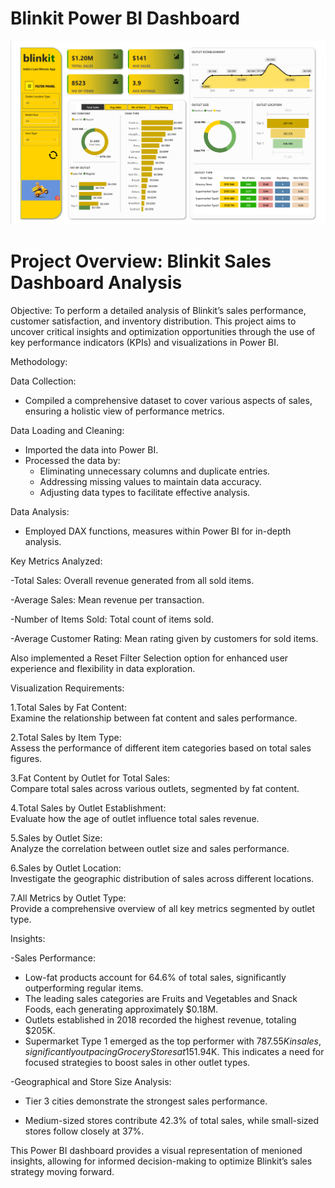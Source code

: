# Blinkit Power BI Dashboard
![Blinkit Power BI Dashboard](Dashboard_Screenshot.PNG)



# Project Overview: Blinkit Sales Dashboard Analysis
Objective: To perform a detailed analysis of Blinkit’s sales performance, customer satisfaction, and inventory distribution. This project aims to uncover critical insights and optimization opportunities through the use of key performance indicators (KPIs) and visualizations in Power BI.

Methodology:

Data Collection:
   - Compiled a comprehensive dataset to cover various aspects of sales, ensuring a holistic view of performance metrics.
     
Data Loading and Cleaning:
   - Imported the data into Power BI.
   - Processed the data by:
     - Eliminating unnecessary columns and duplicate entries.
     - Addressing missing values to maintain data accuracy.
     - Adjusting data types to facilitate effective analysis.
       
Data Analysis:
   - Employed DAX functions, measures within Power BI for in-depth analysis.
     
Key Metrics Analyzed:

   -Total Sales: Overall revenue generated from all sold items.
   
   -Average Sales: Mean revenue per transaction.
   
   -Number of Items Sold: Total count of items sold.
   
   -Average Customer Rating: Mean rating given by customers for sold items.

Also implemented a Reset Filter Selection option for enhanced user experience and flexibility in data exploration.

 Visualization Requirements:
 
1.Total Sales by Fat Content:  
   Examine the relationship between fat content and sales performance.
   
2.Total Sales by Item Type:  
   Assess the performance of different item categories based on total sales figures.
   
3.Fat Content by Outlet for Total Sales:  
   Compare total sales across various outlets, segmented by fat content.
   
4.Total Sales by Outlet Establishment:  
   Evaluate how the age of outlet influence total sales revenue.
   
5.Sales by Outlet Size:  
   Analyze the correlation between outlet size and sales performance.
   
6.Sales by Outlet Location:  
   Investigate the geographic distribution of sales across different locations.
   
7.All Metrics by Outlet Type:  
   Provide a comprehensive overview of all key metrics segmented by outlet type.
   
Insights:

-Sales Performance:
  - Low-fat products account for 64.6% of total sales, significantly outperforming regular items.
  - The leading sales categories are Fruits and Vegetables and Snack Foods, each generating approximately $0.18M.
  - Outlets established in 2018 recorded the highest revenue, totaling $205K.
  - Supermarket Type 1 emerged as the top performer with $787.55K in sales, significantly outpacing Grocery Stores at$151.94K. This indicates a need for focused strategies to boost sales in other outlet types.
    
-Geographical and Store Size Analysis:

  - Tier 3 cities demonstrate the strongest sales performance.
  
  - Medium-sized stores contribute 42.3% of total sales, while small-sized stores follow closely at 37%.

This Power BI dashboard provides a visual representation of menioned insights, allowing for informed decision-making to optimize Blinkit’s sales strategy moving forward.

